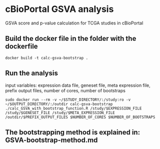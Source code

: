 # cBioPortal GSVA analysis
GSVA score and p-value calculation for TCGA studies in cBioPortal

## Build the docker file in the folder with the dockerfile
``` docker build -t calc-gsva-bootstrap . ```

## Run the analysis
input variables: expression data file, geneset file, meta expression file, prefix output files, number of cores, number of bootstraps

``` sudo docker run --rm -v ~/$STUDY_DIRECTORY/:/study:ro -v ~/$OUTPUT_DIRECTORY/:/outdir calc-gsva-bootstrap ./calc_GSVA_with_bootstrap_function.R /study/$EXPRESSION_FILE /study/$GENESET_FILE /study/$META_EXPRESSION_FILE /outdir/$PREFIX_OUTPUT_FILES $NUMBER_OF_CORES $NUMBER_OF_BOOTSTRAPS ```

## The bootstrapping method is explained in: GSVA-bootstrap-method.md
